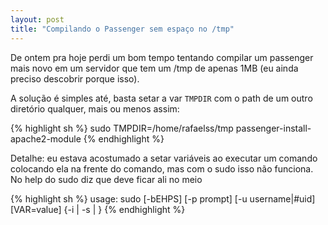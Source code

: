 ```yaml
---
layout: post
title: "Compilando o Passenger sem espaço no /tmp"
---
```

<p>De ontem pra hoje perdi um bom tempo tentando compilar um passenger mais novo em um servidor que tem um /tmp de apenas 1MB (eu ainda preciso descobrir porque isso).</p>
<p>A solução é simples até, basta setar a var <code>TMPDIR</code> com o path de um outro diretório qualquer, mais ou menos assim:</p>

{% highlight sh %}
sudo TMPDIR=/home/rafaelss/tmp passenger-install-apache2-module
{% endhighlight %}

<p>Detalhe: eu estava acostumado a setar variáveis ao executar um comando colocando ela na frente do comando, mas com o sudo isso não funciona. No help do sudo diz que deve ficar ali no meio</p>

{% highlight sh %}
usage: sudo [-bEHPS] [-p prompt] [-u username|#uid] [VAR=value] {-i | -s | }
{% endhighlight %}